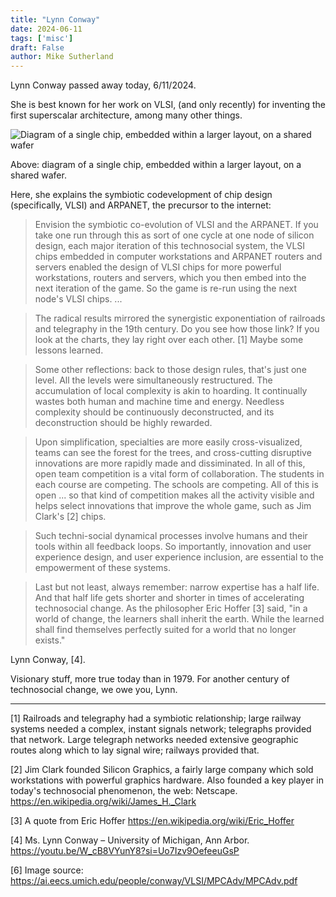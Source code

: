 ```yaml
---
title: "Lynn Conway"
date: 2024-06-11
tags: ['misc']
draft: False
author: Mike Sutherland
---
```


Lynn Conway passed away today, 6/11/2024.

She is best known for her work on VLSI, (and only recently) for inventing the first superscalar architecture, among many other things.

![Diagram of a single chip, embedded within a larger layout, on a shared wafer](/img/lynn-conway-vlsi.png)

Above: diagram of a single chip, embedded within a larger layout, on a shared wafer.

Here, she explains the symbiotic codevelopment of chip design (specifically, VLSI) and ARPANET, the precursor to the internet:

> Envision the symbiotic co-evolution of VLSI and the ARPANET. If you take one run through this as sort of one cycle at one node of silicon design, each major iteration of this technosocial system, the VLSI chips embedded in computer workstations and ARPANET routers and servers enabled the design of VLSI chips for more powerful workstations, routers and servers, which you then embed into the next iteration of the game. So the game is re-run using the next node's VLSI chips. ...

> The radical results mirrored the synergistic exponentiation of railroads and telegraphy in the 19th century. Do you see how those link? If you look at the charts, they lay right over each other. [1] Maybe some lessons learned. 

> Some other reflections: back to those design rules, that's just one level. All the levels were simultaneously restructured. The accumulation of local complexity is akin to hoarding. It continually wastes both human and machine time and energy. Needless complexity should be continuously deconstructed, and its deconstruction should be highly rewarded.

> Upon simplification, specialties are more easily cross-visualized, teams can see the forest for the trees, and cross-cutting disruptive innovations are more rapidly made and dissiminated. In all of this, open team competition is a vital form of collaboration. The students in each course are competing. The schools are competing. All of this is open ... so that kind of competition makes all the activity visible and helps select innovations that improve the whole game, such as Jim Clark's [2] chips. 

> Such techni-social dynamical processes involve humans and their tools within all feedback loops. So importantly, innovation and user experience design, and user experience inclusion, are essential to the empowerment of these systems.

> Last but not least, always remember: narrow expertise has a half life. And that half life gets shorter and shorter in times of accelerating technosocial change. As the philosopher Eric Hoffer [3] said, "in a world of change, the learners shall inherit the earth. While the learned shall find themselves perfectly suited for a world that no longer exists."

Lynn Conway, [4].

Visionary stuff, more true today than in 1979. For another century of technosocial change, we owe you, Lynn. 

--- 

[1] Railroads and telegraphy had a symbiotic relationship; large railway systems needed a complex, instant signals network; telegraphs provided that network. Large telegraph networks needed extensive geographic routes along which to lay signal wire; railways provided that. 

[2] Jim Clark founded Silicon Graphics, a fairly large company which sold workstations with powerful graphics hardware. Also founded a key player in today's technosocial phenomenon, the web: Netscape. https://en.wikipedia.org/wiki/James_H._Clark

[3] A quote from Eric Hoffer https://en.wikipedia.org/wiki/Eric_Hoffer

[4] Ms. Lynn Conway – University of Michigan, Ann Arbor. https://youtu.be/W_cB8VYunY8?si=Uo7Izv9OefeeuGsP

[6] Image source: https://ai.eecs.umich.edu/people/conway/VLSI/MPCAdv/MPCAdv.pdf
